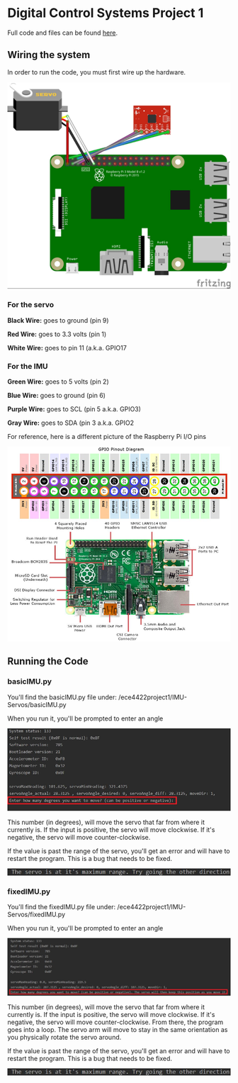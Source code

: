 <h1>Digital Control Systems Project 1</h1>

Full code and files can be found [here](https://github.com/tuj05689/ECE4422_project1).

<h2>Wiring the system</h2>

In order to run the code, you must first wire up the hardware.

![Wiring diagram](/readmeImages/WireDiagramProject1.jpg)

<h3>For the servo</h3>

**Black Wire:** goes to ground (pin 9)

**Red Wire:** goes to 3.3 volts (pin 1)

**White Wire:** goes to pin 11 (a.k.a. GPIO17

<h3>For the IMU</h3>

**Green Wire:** goes to 5 volts (pin 2)

**Blue Wire:** goes to ground (pin 6)

**Purple Wire:** goes to SCL (pin 5 a.k.a. GPIO3)

**Gray Wire:** goes to SDA (pin 3 a.k.a. GPIO2

For reference, here is a different picture of the Raspberry Pi I/O pins

![Raspberry Pi Diagram](/readmeImages/raspberry_pi_circuit_note_fig2a.jpg)

<h2>Running the Code</h2>

<h3>basicIMU.py</h3>
You'll find the basicIMU.py file under: /ece4422project1/IMU-Servos/basicIMU.py

When you run it, you'll be prompted to enter an angle

![Input Prompt](/readmeImages/basicIMU_firstInput.jpg)

This number (in degrees), will move the servo that far from where it currently is. If the input is positive, the servo will move clockwise. If it's negative, the servo will move counter-clockwise.

If the value is past the range of the servo, you'll get an error and will have to restart the program. This is a bug that needs to be fixed.

![Error Prompt](/readmeImages/error.JPG)

<h3>fixedIMU.py</h3>
You'll find the fixedIMU.py file under: /ece4422project1/IMU-Servos/fixedIMU.py

When you run it, you'll be prompted to enter an angle

![Input Prompt](/readmeImages/fixedIMU_firstInput.jpg)

This number (in degrees), will move the servo that far from where it currently is. If the input is positive, the servo will move clockwise. If it's negative, the servo will move counter-clockwise. From there, the program goes into a loop. The servo arm will move to stay in the same orientation as you physically rotate the servo around.

If the value is past the range of the servo, you'll get an error and will have to restart the program. This is a bug that needs to be fixed.

![Error Prompt](/readmeImages/error.JPG)
